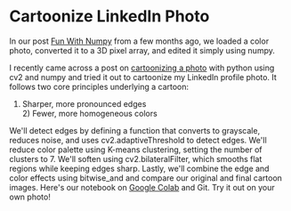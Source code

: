 # Cartoonize LinkedIn Photo

In our post [Fun With Numpy](https://crawstat.com/2020/10/09/fun-with-numpy-image-processing/) from a few months ago, we loaded a color photo, converted it to a 3D pixel array, and edited it simply using numpy. 

I recently came across a post on [cartoonizing a photo](https://towardsdatascience.com/turn-photos-into-cartoons-using-python-bb1a9f578a7e) with python using cv2 and numpy and tried it out to cartoonize my LinkedIn profile photo. It follows two core principles underlying a cartoon:

1) Sharper, more pronounced edges 
<br>2) Fewer, more homogeneous colors 

We'll detect edges by defining a function that converts to grayscale, reduces noise, and uses cv2.adaptiveThreshold to detect edges. We'll reduce color palette using K-means clustering, setting the number of clusters to 7. We'll soften using cv2.bilateralFilter, which smooths flat regions while keeping edges sharp. Lastly, we'll combine the edge and color effects using bitwise_and and compare our original and final cartoon images. Here's our notebook on [Google Colab](https://colab.research.google.com/drive/17YOeVmsCNKMIVWNNWAP4eubkPH3YbygT?usp=sharing) and Git. Try it out on your own photo! 
